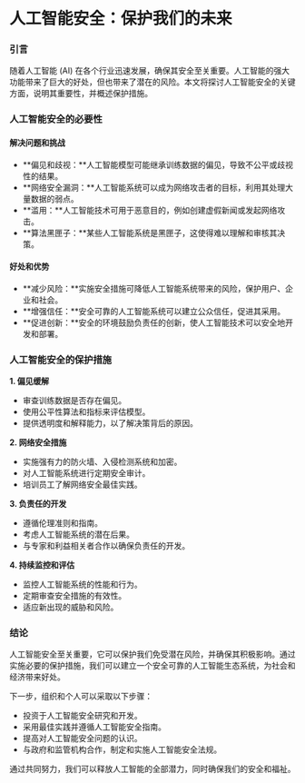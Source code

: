 # 人工智能安全：保护我们的未来

### 引言

随着人工智能 (AI) 在各个行业迅速发展，确保其安全至关重要。人工智能的强大功能带来了巨大的好处，但也带来了潜在的风险。本文将探讨人工智能安全的关键方面，说明其重要性，并概述保护措施。

### 人工智能安全的必要性

#### 解决问题和挑战

* **偏见和歧视：**人工智能模型可能继承训练数据的偏见，导致不公平或歧视性的结果。
* **网络安全漏洞：**人工智能系统可以成为网络攻击者的目标，利用其处理大量数据的弱点。
* **滥用：**人工智能技术可用​​于恶意目的，例如创建虚假新闻或发起网络攻击。
* **算法黑匣子：**某些人工智能系统是黑匣子，这使得难以理解和审核其决策。

#### 好处和优势

* **减少风险：**实施安全措施可降低人工智能系统带来的风险，保护用户、企业和社会。
* **增强信任：**安全可靠的人工智能系统可以建立公众信任，促进其采用。
* **促进创新：**安全的环境鼓励负责任的创新，使人工智能技术可以安全地开发和部署。

### 人工智能安全的保护措施

**1. 偏见缓解**

* 审查训练数据是否存在偏见。
* 使用公平性算法和指标来评估模型。
* 提供透明度和解释能力，以了解决策背后的原因。

**2. 网络安全措施**

* 实施强有力的防火墙、入侵检测系统和加密。
* 对人工智能系统进行定期安全审计。
* 培训员工了解网络安全最佳实践。

**3. 负责任的开发**

* 遵循伦理准则和指南。
* 考虑人工智能系统的潜在后果。
* 与专家和利益相关者合作以确保负责任的开发。

**4. 持续监控和评估**

* 监控人工智能系统的性能和行为。
* 定期审查安全措施的有效性。
* 适应新出现的威胁和风险。

### 结论

人工智能安全至关重要，它可以保护我们免受潜在风险，并确保其积极影响。通过实施必要的保护措施，我们可以建立一个安全可靠的人工智能生态系统，为社会和经济带来好处。

下一步，组织和个人可以采取以下步骤：

* 投资于人工智能安全研究和开发。
* 采用最佳实践并遵循人工智能安全指南。
* 提高对人工智能安全问题的认识。
* 与政府和监管机构合作，制定和实施人工智能安全法规。

通过共同努力，我们可以释放人工智能的全部潜力，同时确保我们的安全和福祉。
